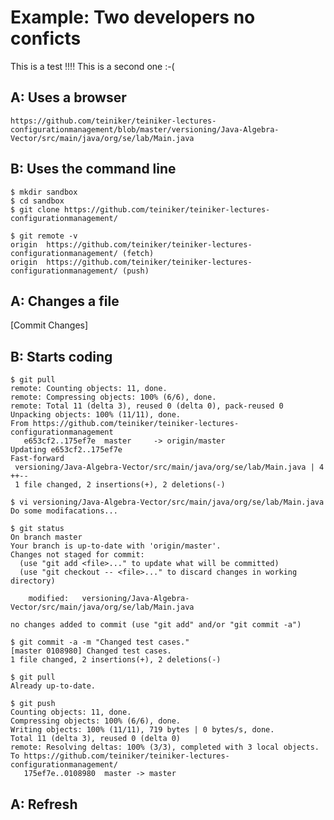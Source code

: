 Example: Two developers no conficts
====================================

This is a test !!!!
This is a second one :-(


A: Uses a browser
-----------------
	https://github.com/teiniker/teiniker-lectures-configurationmanagement/blob/master/versioning/Java-Algebra-Vector/src/main/java/org/se/lab/Main.java


B: Uses the command line
------------------------

```
$ mkdir sandbox
$ cd sandbox
$ git clone https://github.com/teiniker/teiniker-lectures-configurationmanagement/
```
```
$ git remote -v
origin	https://github.com/teiniker/teiniker-lectures-configurationmanagement/ (fetch)
origin	https://github.com/teiniker/teiniker-lectures-configurationmanagement/ (push)
```

A: Changes a file
-----------------
[Commit Changes]

B: Starts coding 
-----------------

```
$ git pull
remote: Counting objects: 11, done.
remote: Compressing objects: 100% (6/6), done.
remote: Total 11 (delta 3), reused 0 (delta 0), pack-reused 0
Unpacking objects: 100% (11/11), done.
From https://github.com/teiniker/teiniker-lectures-configurationmanagement
   e653cf2..175ef7e  master     -> origin/master
Updating e653cf2..175ef7e
Fast-forward
 versioning/Java-Algebra-Vector/src/main/java/org/se/lab/Main.java | 4 ++--
 1 file changed, 2 insertions(+), 2 deletions(-)
```

```
$ vi versioning/Java-Algebra-Vector/src/main/java/org/se/lab/Main.java
Do some modifacations...
```

```
$ git status
On branch master
Your branch is up-to-date with 'origin/master'.
Changes not staged for commit:
  (use "git add <file>..." to update what will be committed)
  (use "git checkout -- <file>..." to discard changes in working directory)

	modified:   versioning/Java-Algebra-Vector/src/main/java/org/se/lab/Main.java

no changes added to commit (use "git add" and/or "git commit -a")
```

```
$ git commit -a -m "Changed test cases."
[master 0108980] Changed test cases.
1 file changed, 2 insertions(+), 2 deletions(-)
```

```
$ git pull
Already up-to-date.

$ git push
Counting objects: 11, done.
Compressing objects: 100% (6/6), done.
Writing objects: 100% (11/11), 719 bytes | 0 bytes/s, done.
Total 11 (delta 3), reused 0 (delta 0)
remote: Resolving deltas: 100% (3/3), completed with 3 local objects.
To https://github.com/teiniker/teiniker-lectures-configurationmanagement/
   175ef7e..0108980  master -> master
```

A: Refresh
----------

